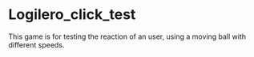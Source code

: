 # Logilero_click_test
This game is for testing the reaction of an user, using a moving ball with different speeds.
